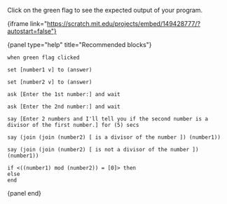 Click on the green flag to see the expected output of your program.

{iframe link="https://scratch.mit.edu/projects/embed/149428777/?autostart=false"}

{panel type="help" title="Recommended blocks"}

<pre><code class="scratch:split:random">when green flag clicked
</code></pre>

<pre><code class="scratch:split:random">set [number1 v] to (answer)

set [number2 v] to (answer)
</code></pre>

<pre><code class="scratch:split:random">ask [Enter the 1st number:] and wait

ask [Enter the 2nd number:] and wait
</code></pre>

<pre><code class="scratch:split:random">say [Enter 2 numbers and I'll tell you if the second number is a divisor of the first number.] for (5) secs

say (join (join (number2) [ is a divisor of the number ]) (number1))

say (join (join (number2) [ is not a divisor of the number ]) (number1))
</code></pre>

<pre><code class="scratch:split:random">if &lt;((number1) mod (number2)) = [0]&gt; then
else
end
</code></pre>

{panel end}